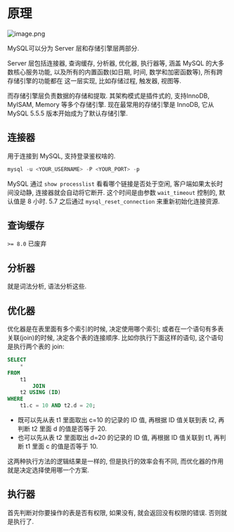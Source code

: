 # 原理

![image.png](https://edge.yancey.app/beg/v25x9ki8-1695707243638.png)

MySQL可以分为 Server 层和存储引擎层两部分.

Server 层包括连接器, 查询缓存, 分析器, 优化器, 执行器等, 涵盖 MySQL 的大多数核心服务功能, 以及所有的内置函数(如日期, 时间, 数学和加密函数等), 所有跨存储引擎的功能都在 这一层实现, 比如存储过程, 触发器, 视图等.

而存储引擎层负责数据的存储和提取. 其架构模式是插件式的, 支持InnoDB, MyISAM,  Memory 等多个存储引擎. 现在最常用的存储引擎是 InnoDB, 它从 MySQL 5.5.5 版本开始成为了默认存储引擎.

## 连接器

用于连接到 MySQL, 支持登录鉴权啥的.

```sql
mysql -u <YOUR_USERNAME> -P <YOUR_PORT> -p
```

MySQL 通过 `show processlist` 看看哪个链接是否处于空闲, 客户端如果太长时间没动静, 连接器就会自动将它断开. 这个时间是由参数 `wait_timeout` 控制的, 默认值是 8 小时. 5.7 之后通过 `mysql_reset_connection` 来重新初始化连接资源.

## 查询缓存

`>= 8.0` 已废弃

## 分析器

就是词法分析, 语法分析这些.

## 优化器

优化器是在表里面有多个索引的时候, 决定使用哪个索引; 或者在一个语句有多表关联(join)的时候, 决定各个表的连接顺序. 比如你执行下面这样的语句, 这个语句是执行两个表的 join:

```sql
SELECT 
    *
FROM
    t1
        JOIN
    t2 USING (ID)
WHERE
    t1.c = 10 AND t2.d = 20;
```

- 既可以先从表 t1 里面取出 c=10 的记录的 ID 值, 再根据 ID 值关联到表 t2, 再判断 t2 里面 d 的值是否等于 20.
- 也可以先从表 t2 里面取出 d=20 的记录的 ID 值, 再根据 ID 值关联到 t1, 再判断 t1 里面 c 的值是否等于 10.

这两种执行方法的逻辑结果是一样的, 但是执行的效率会有不同, 而优化器的作用就是决定选择使用哪一个方案.

## 执行器

首先判断对你要操作的表是否有权限, 如果没有, 就会返回没有权限的错误. 否则就是执行了.
